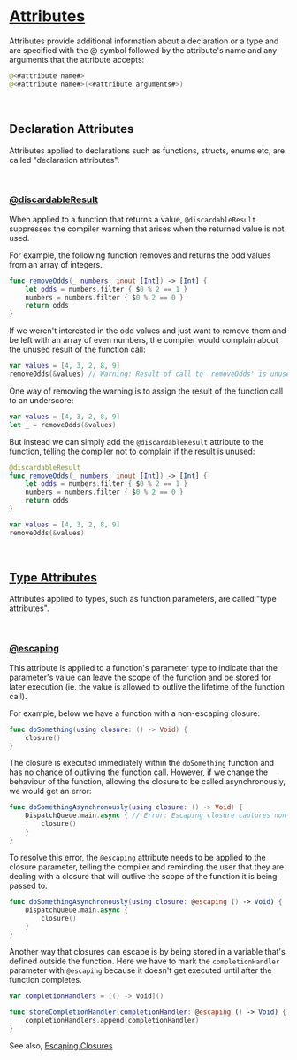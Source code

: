 # [Attributes](https://docs.swift.org/swift-book/documentation/the-swift-programming-language/attributes/)

Attributes provide additional information about a declaration or a type and are specified with the @ symbol followed by the attribute's name and any arguments that the attribute accepts:

```swift
@<#attribute name#>
@<#attribute name#>(<#attribute arguments#>)
```
<br/>

## Declaration Attributes

Attributes applied to declarations such as functions, structs, enums etc, are called "declaration attributes".

<br/>

### [@discardableResult](https://docs.swift.org/swift-book/documentation/the-swift-programming-language/attributes/#discardableResult)

When applied to a function that returns a value, `@discardableResult` suppresses the compiler warning that arises when the returned value is not used.

For example, the following function removes and returns the odd values from an array of integers.

```swift
func removeOdds(_ numbers: inout [Int]) -> [Int] {
    let odds = numbers.filter { $0 % 2 == 1 }
    numbers = numbers.filter { $0 % 2 == 0 }
    return odds
}
```

If we weren't interested in the odd values and just want to remove them and be left with an array of even numbers, the compiler would complain about the unused result of the function call:

```swift
var values = [4, 3, 2, 8, 9]
removeOdds(&values) // Warning: Result of call to 'removeOdds' is unused
```

One way of removing the warning is to assign the result of the function call to an underscore:

```swift
var values = [4, 3, 2, 8, 9]
let _ = removeOdds(&values)
```

But instead we can simply add the `@discardableResult` attribute to the function, telling the compiler not to complain if the result is unused:

```swift
@discardableResult
func removeOdds(_ numbers: inout [Int]) -> [Int] {
    let odds = numbers.filter { $0 % 2 == 1 }
    numbers = numbers.filter { $0 % 2 == 0 }
    return odds
}

var values = [4, 3, 2, 8, 9]
removeOdds(&values)
```

<br/>

## [Type Attributes](https://docs.swift.org/swift-book/documentation/the-swift-programming-language/attributes/#Type-Attributes)

Attributes applied to types, such as function parameters, are called "type attributes".

<br/>

### [@escaping](https://docs.swift.org/swift-book/documentation/the-swift-programming-language/attributes/#escaping)

This attribute is applied to a function's parameter type to indicate that the parameter's value can leave the scope of the function and be stored for later execution (ie. the value is allowed to outlive the lifetime of the function call).

For example, below we have a function with a non-escaping closure:

```swift
func doSomething(using closure: () -> Void) {
    closure()
}
```

The closure is executed immediately within the `doSomething` function and has no chance of outliving the function call. However, if we change the behaviour of the function, allowing the closure to be called asynchronously, we would get an error:

```swift
func doSomethingAsynchronously(using closure: () -> Void) {
    DispatchQueue.main.async { // Error: Escaping closure captures non-escaping parameter 'closure'
        closure()
    }
}
```

To resolve this error, the `@escaping` attribute needs to be applied to the closure parameter, telling the compiler and reminding the user that they are dealing with a closure that will outlive the scope of the function it is being passed to.

```swift
func doSomethingAsynchronously(using closure: @escaping () -> Void) {
    DispatchQueue.main.async {
        closure()
    }
}
```

Another way that closures can escape is by being stored in a variable that's defined outside the function. Here we have to mark the `completionHandler` parameter with `@escaping` because it doesn't get executed until after the function completes.

```swift
var completionHandlers = [() -> Void]()

func storeCompletionHandler(completionHandler: @escaping () -> Void) {
    completionHandlers.append(completionHandler)
}
```

See also, [Escaping Closures](https://docs.swift.org/swift-book/documentation/the-swift-programming-language/closures/#Escaping-Closures)